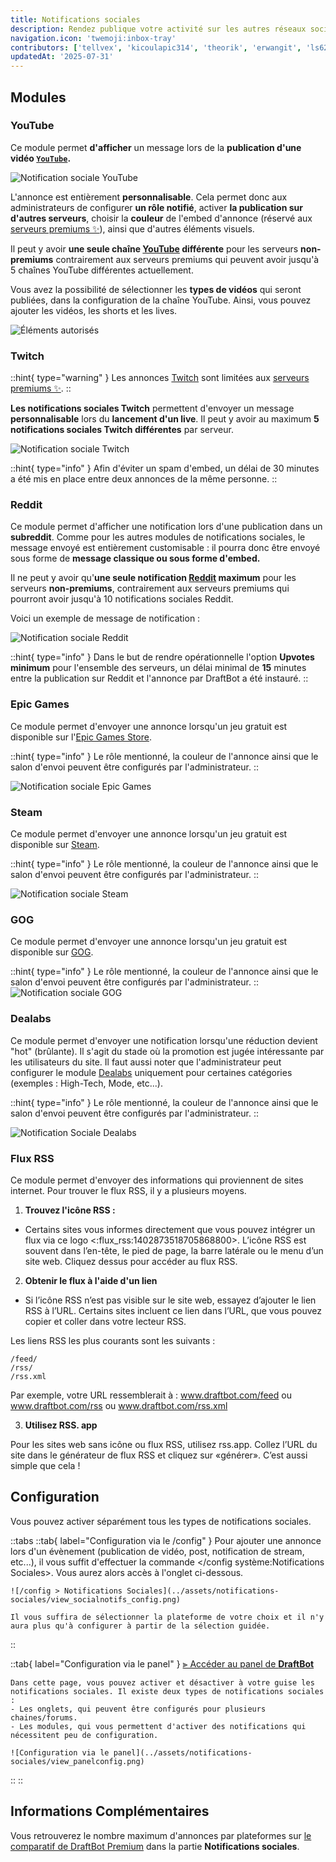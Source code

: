 ```yaml
---
title: Notifications sociales
description: Rendez publique votre activité sur les autres réseaux sociaux !
navigation.icon: 'twemoji:inbox-tray'
contributors: ['tellvex', 'kicoulapic314', 'theorik', 'erwangit', 'ls62']
updatedAt: '2025-07-31'
---
```


## Modules

### YouTube

Ce module permet **d'afficher** un message lors de la **publication d'une vidéo [`YouTube`](https://www.youtube.com/).**

![Notification sociale YouTube](../assets/notifications-sociales/view_youtube.png)

L'annonce est entièrement **personnalisable**. Cela permet donc aux administrateurs de configurer **un rôle notifié**, activer **la publication sur d'autres serveurs**, choisir la **couleur** de l'embed d'annonce (réservé aux [serveurs premiums ✨](/premium)), ainsi que d'autres éléments visuels.

Il peut y avoir **une seule chaîne [YouTube](https://www.youtube.com/) différente** pour les serveurs **non-premiums** contrairement aux serveurs premiums qui peuvent avoir jusqu'à 5 chaînes YouTube différentes actuellement.

Vous avez la possibilité de sélectionner les **types de vidéos** qui seront publiées, dans la configuration de la chaîne YouTube. Ainsi, vous pouvez ajouter les vidéos, les shorts et les lives.

![Éléments autorisés](../assets/notifications-sociales/youtube_allowed.png)

### Twitch

::hint{ type="warning" }
  Les annonces [Twitch](https://www.twitch.tv/) sont limitées aux [serveurs premiums ✨](/premium).
::

**Les notifications sociales Twitch** permettent d'envoyer un message **personnalisable** lors du **lancement d'un live**. Il peut y avoir au maximum **5 notifications sociales Twitch différentes** par serveur.

![Notification sociale Twitch](../assets/notifications-sociales/view_twitch.png)

::hint{ type="info" }
  Afin d'éviter un spam d'embed, un délai de 30 minutes a été mis en place entre deux annonces de la même personne.
::

### Reddit

Ce module permet d'afficher une notification lors d'une publication dans un **subreddit**. Comme pour les autres modules de notifications sociales, le message envoyé est entièrement customisable : il pourra donc être envoyé sous forme de **message classique ou sous forme d'embed.**

Il ne peut y avoir qu'**une seule notification [Reddit](https://www.reddit.com/) maximum** pour les serveurs **non-premiums**, contrairement aux serveurs premiums qui pourront avoir jusqu'à 10 notifications sociales Reddit.

Voici un exemple de message de notification :

![Notification sociale Reddit](../assets/notifications-sociales/view_reddit.png)

::hint{ type="info" }
  Dans le but de rendre opérationnelle l'option **Upvotes minimum** pour l'ensemble des serveurs, un délai minimal de **15** minutes entre la publication sur Reddit et l'annonce par DraftBot a été instauré.
::

### Epic Games

Ce module permet d'envoyer une annonce lorsqu'un jeu gratuit est disponible sur l'[Epic Games Store](https://store.epicgames.com/fr/).

::hint{ type="info" }
  Le rôle mentionné, la couleur de l'annonce ainsi que le salon d'envoi peuvent être configurés par l'administrateur.
::

![Notification sociale Epic Games](../assets/notifications-sociales/view_epicgames.png)

### Steam

Ce module permet d'envoyer une annonce lorsqu'un jeu gratuit est disponible sur [Steam](https://store.steampowered.com/?l=french).

::hint{ type="info" }
  Le rôle mentionné, la couleur de l'annonce ainsi que le salon d'envoi peuvent être configurés par l'administrateur.
::

![Notification sociale Steam](../assets/notifications-sociales/view_steam.png)

### GOG

Ce module permet d'envoyer une annonce lorsqu'un jeu gratuit est disponible sur [GOG](https://www.gog.com/).

::hint{ type="info" }
  Le rôle mentionné, la couleur de l'annonce ainsi que le salon d'envoi peuvent être configurés par l'administrateur.
::
![Notification sociale GOG](../assets/notifications-sociales/view_gog.png)

### Dealabs

Ce module permet d'envoyer une notification lorsqu'une réduction devient "hot" (brûlante). Il s'agit du stade où la promotion est jugée intéressante par les utilisateurs du site. Il faut aussi noter que l'administrateur peut configurer le module [Dealabs](https://www.dealabs.com/) uniquement pour certaines catégories (exemples : High-Tech, Mode, etc...).

::hint{ type="info" }
  Le rôle mentionné, la couleur de l'annonce ainsi que le salon d'envoi peuvent être configurés par l'administrateur.
::

![Notification Sociale Dealabs](../assets/notifications-sociales/view_dealabs.png)


### Flux RSS
Ce module permet d'envoyer des informations qui proviennent de sites internet. Pour trouver le flux RSS, il y a plusieurs moyens.

1. **Trouvez l'icône RSS :**

- Certains sites vous informes directement que vous pouvez intégrer un flux via ce logo <:flux_rss:1402873518705868800>. L’icône RSS est souvent dans l’en-tête, le pied de page, la barre latérale ou le menu d’un site web. Cliquez dessus pour accéder au flux RSS.

2. **Obtenir le flux à l'aide d'un lien**

- Si l’icône RSS n’est pas visible sur le site web, essayez d’ajouter le lien RSS à l’URL. Certains sites incluent ce lien dans l’URL, que vous pouvez copier et coller dans votre lecteur RSS.

Les liens RSS les plus courants sont les suivants :

```
/feed/
/rss/
/rss.xml
```

Par exemple, votre URL ressemblerait à : www.draftbot.com/feed ou www.draftbot.com/rss ou www.draftbot.com/rss.xml

3. **Utilisez RSS. app**

Pour les sites web sans icône ou flux RSS, utilisez rss.app. Collez l’URL du site dans le générateur de flux RSS et cliquez sur «générer». C’est aussi simple que cela !

## Configuration

Vous pouvez activer séparément tous les types de notifications sociales.

::tabs
  ::tab{ label="Configuration via le /config" }
    Pour ajouter une annonce lors d'un évènement (publication de vidéo, post, notification de stream, etc...), il vous suffit d'effectuer la commande </config système:Notifications Sociales>. Vous aurez alors accès à l'onglet ci-dessous.

    ![/config > Notifications Sociales](../assets/notifications-sociales/view_socialnotifs_config.png)

    Il vous suffira de sélectionner la plateforme de votre choix et il n'y aura plus qu'à configurer à partir de la sélection guidée.
  ::

  ::tab{ label="Configuration via le panel" }
    [⫸ Accéder au panel de **DraftBot**](/dashboard/first/social-notifs)

    Dans cette page, vous pouvez activer et désactiver à votre guise les notifications sociales. Il existe deux types de notifications sociales :
    - Les onglets, qui peuvent être configurés pour plusieurs chaines/forums.
    - Les modules, qui vous permettent d'activer des notifications qui nécessitent peu de configuration.

    ![Configuration via le panel](../assets/notifications-sociales/view_panelconfig.png)
  ::
::

## Informations Complémentaires

Vous retrouverez le nombre maximum d'annonces par plateformes sur [le comparatif de DraftBot Premium](/premium#diff) dans la partie **Notifications sociales**.


